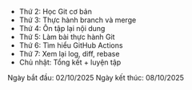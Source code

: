 
- Thứ 2: Học Git cơ bản
- Thứ 3: Thực hành branch và merge
- Thứ 4: Ôn tập lại nội dung
- Thứ 5: Làm bài thực hành Git
- Thứ 6: Tìm hiểu GitHub Actions
- Thứ 7: Xem lại log, diff, rebase
- Chủ nhật: Tổng kết + luyện tập

Ngày bắt đầu: 02/10/2025
Ngày kết thúc: 08/10/2025
